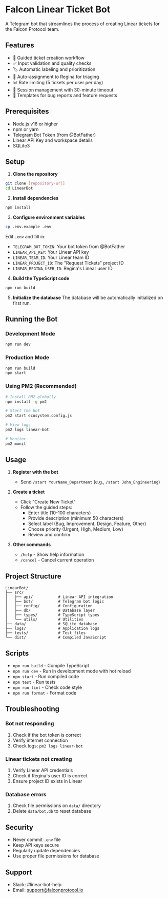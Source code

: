 # Falcon Linear Ticket Bot

A Telegram bot that streamlines the process of creating Linear tickets for the Falcon Protocol team.

## Features

- 🎫 Guided ticket creation workflow
- ✅ Input validation and quality checks
- 🏷️ Automatic labeling and prioritization
- 👤 Auto-assignment to Regina for triaging
- 📊 Rate limiting (5 tickets per user per day)
- 💾 Session management with 30-minute timeout
- 📝 Templates for bug reports and feature requests

## Prerequisites

- Node.js v16 or higher
- npm or yarn
- Telegram Bot Token (from @BotFather)
- Linear API Key and workspace details
- SQLite3

## Setup

1. **Clone the repository**
```bash
git clone [repository-url]
cd LinearBot
```

2. **Install dependencies**
```bash
npm install
```

3. **Configure environment variables**
```bash
cp .env.example .env
```

Edit `.env` and fill in:
- `TELEGRAM_BOT_TOKEN`: Your bot token from @BotFather
- `LINEAR_API_KEY`: Your Linear API key
- `LINEAR_TEAM_ID`: Your Linear team ID
- `LINEAR_PROJECT_ID`: The "Request Tickets" project ID
- `LINEAR_REGINA_USER_ID`: Regina's Linear user ID

4. **Build the TypeScript code**
```bash
npm run build
```

5. **Initialize the database**
The database will be automatically initialized on first run.

## Running the Bot

### Development Mode
```bash
npm run dev
```

### Production Mode
```bash
npm run build
npm start
```

### Using PM2 (Recommended)
```bash
# Install PM2 globally
npm install -g pm2

# Start the bot
pm2 start ecosystem.config.js

# View logs
pm2 logs linear-bot

# Monitor
pm2 monit
```

## Usage

1. **Register with the bot**
   - Send `/start YourName_Department` (e.g., `/start John_Engineering`)

2. **Create a ticket**
   - Click "Create New Ticket"
   - Follow the guided steps:
     - Enter title (10-100 characters)
     - Provide description (minimum 50 characters)
     - Select label (Bug, Improvement, Design, Feature, Other)
     - Choose priority (Urgent, High, Medium, Low)
     - Review and confirm

3. **Other commands**
   - `/help` - Show help information
   - `/cancel` - Cancel current operation

## Project Structure

```
LinearBot/
├── src/
│   ├── api/           # Linear API integration
│   ├── bot/           # Telegram bot logic
│   ├── config/        # Configuration
│   ├── db/            # Database layer
│   ├── types/         # TypeScript types
│   └── utils/         # Utilities
├── data/              # SQLite database
├── logs/              # Application logs
├── tests/             # Test files
└── dist/              # Compiled JavaScript
```

## Scripts

- `npm run build` - Compile TypeScript
- `npm run dev` - Run in development mode with hot reload
- `npm start` - Run compiled code
- `npm test` - Run tests
- `npm run lint` - Check code style
- `npm run format` - Format code

## Troubleshooting

### Bot not responding
1. Check if the bot token is correct
2. Verify internet connection
3. Check logs: `pm2 logs linear-bot`

### Linear tickets not creating
1. Verify Linear API credentials
2. Check if Regina's user ID is correct
3. Ensure project ID exists in Linear

### Database errors
1. Check file permissions on `data/` directory
2. Delete `data/bot.db` to reset database

## Security

- Never commit `.env` file
- Keep API keys secure
- Regularly update dependencies
- Use proper file permissions for database

## Support

- Slack: #linear-bot-help
- Email: support@falconprotocol.io